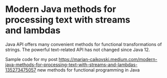 # Modern Java methods for processing text with streams and lambdas
Java API offers many convenient methods for functional transformations of strings. The powerful text-related API has not changed since Java 12.

Sample code for my post https://marian-caikovski.medium.com/modern-java-methods-for-processing-text-with-streams-and-lambdas-135273475057 new methods for functional programming in Java 
